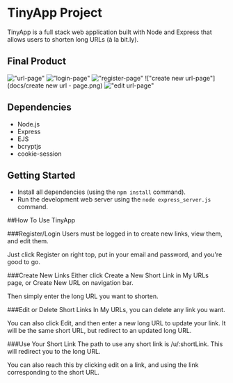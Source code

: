 # TinyApp Project

TinyApp is a full stack web application built with Node and Express that allows users to shorten long URLs (à la bit.ly).

## Final Product

!["url-page"](#)
!["login-page"](#)
!["register-page"](#)
!["create new url-page"](docs/create new url - page.png)
!["edit url-page"](#)

## Dependencies

- Node.js
- Express
- EJS
- bcryptjs
- cookie-session

## Getting Started

- Install all dependencies (using the `npm install` command).
- Run the development web server using the `node express_server.js` command.

##How To Use TinyApp

###Register/Login
Users must be logged in to create new links, view them, and edit them.

Just click Register on right top, put in your email and password, and you're good to go.

###Create New Links
Either click Create a New Short Link in My URLs page, or Create New URL on navigation bar.

Then simply enter the long URL you want to shorten.

###Edit or Delete Short Links
In My URLs, you can delete any link you want.

You can also click Edit, and then enter a new long URL to update your link. It will be the same short URL, but redirect to an updated long URL.

###Use Your Short Link
The path to use any short link is /u/:shortLink. This will redirect you to the long URL.

You can also reach this by clicking edit on a link, and using the link corresponding to the short URL.
